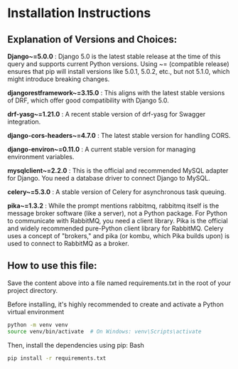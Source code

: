 # Installation Instructions

## Explanation of Versions and Choices:

**Django~=5.0.0** : Django 5.0 is the latest stable release at the time of this query and supports current Python versions. Using ~= (compatible release) ensures that pip will install versions like 5.0.1, 5.0.2, etc., but not 5.1.0, which might introduce breaking changes.

**djangorestframework~=3.15.0** : This aligns with the latest stable versions of DRF, which offer good compatibility with Django 5.0.

**drf-yasg~=1.21.0** : A recent stable version of drf-yasg for Swagger integration.

**django-cors-headers~=4.7.0** : The latest stable version for handling CORS.

**django-environ~=0.11.0** : A current stable version for managing environment variables.

**mysqlclient~=2.2.0** : This is the official and recommended MySQL adapter for Django. You need a database driver to connect Django to MySQL.

**celery~=5.3.0** : A stable version of Celery for asynchronous task queuing.

**pika~=1.3.2** : While the prompt mentions rabbitmq, rabbitmq itself is the message broker software (like a server), not a Python package. For Python to communicate with RabbitMQ, you need a client library. Pika is the official and widely recommended pure-Python client library for RabbitMQ. Celery uses a concept of "brokers," and pika (or kombu, which Pika builds upon) is used to connect to RabbitMQ as a broker.

## How to use this file:

Save the content above into a file named requirements.txt in the root of your project directory.

Before installing, it's highly recommended to create and activate a Python virtual environment

```bash
python -m venv venv
source venv/bin/activate  # On Windows: venv\Scripts\activate
```

Then, install the dependencies using pip:
Bash

```bash
pip install -r requirements.txt
```